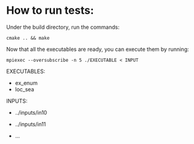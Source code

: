 # How to run tests:

Under the build directory, run the commands:

```cmake .. && make```

Now that all the executables are ready, you can execute them by running:

```mpiexec --oversubscribe -n 5 ./EXECUTABLE < INPUT```

EXECUTABLES:

- ex_enum
- loc_sea

INPUTS:
- ../inputs/in10
- ../inputs/in11

- ...

